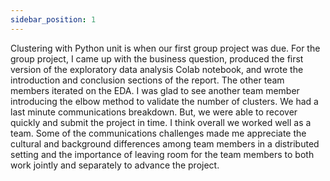 ```yaml
---
sidebar_position: 1
---
```


Clustering with Python unit is when our first group project was due. For the group project, I came up with the business question, produced the first version of the exploratory data analysis Colab notebook, and wrote the introduction and conclusion sections of the report. The other team members iterated on the EDA. I was glad to see another team member introducing the elbow method to validate the number of clusters. We had a last minute communications breakdown. But, we were able to recover quickly and submit the project in time. I think overall we worked well as a team. Some of the communications challenges made me appreciate the cultural and background differences among team members in a distributed setting and the importance of leaving room for the team members to both work jointly and separately to advance the project.
 
